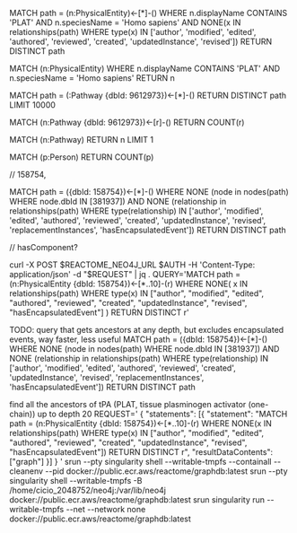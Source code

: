 MATCH path = (n:PhysicalEntity)<-[*]-()
WHERE 
    n.displayName CONTAINS 'PLAT' AND 
    n.speciesName = 'Homo sapiens' AND
    NONE(x IN relationships(path) WHERE type(x) IN ['author', 'modified', 'edited', 'authored', 'reviewed', 'created', 'updatedInstance', 'revised'])
RETURN DISTINCT path


MATCH (n:PhysicalEntity) WHERE n.displayName CONTAINS 'PLAT' AND n.speciesName = 'Homo sapiens' RETURN n


MATCH path = (:Pathway {dbId: 9612973})<-[*]-()
RETURN DISTINCT path LIMIT 10000


MATCH (n:Pathway {dbId: 9612973})<-[r]-() RETURN COUNT(r)


MATCH (n:Pathway) RETURN n LIMIT 1

MATCH (p:Person) RETURN COUNT(p) 

// 158754,


MATCH path = ({dbId: 158754})<-[*]-()
WHERE 
    NONE (node in nodes(path) WHERE node.dbId IN [381937]) AND
    NONE (relationship in relationships(path) WHERE type(relationship) IN ['author', 'modified', 'edited', 'authored', 'reviewed', 'created', 'updatedInstance', 'revised', 'replacementInstances', 'hasEncapsulatedEvent'])
RETURN DISTINCT path

// hasComponent?


curl -X POST $REACTOME_NEO4J_URL $AUTH -H 'Content-Type: application/json' -d "$REQUEST" | jq . 
QUERY='MATCH path = (n:PhysicalEntity {dbId: 158754})<-[*..10]-(r) 
    WHERE NONE(
        x IN relationships(path) 
        WHERE type(x) IN [\"author\", \"modified\", \"edited\", \"authored\", \"reviewed\", \"created\", \"updatedInstance\", \"revised\", \"hasEncapsulatedEvent\"]
    ) 
    RETURN DISTINCT r'

TODO: query that gets ancestors at any depth, but excludes encapsulated events, way faster, less useful
MATCH path = ({dbId: 158754})<-[*]-()
WHERE 
    NONE (node in nodes(path) WHERE node.dbId IN [381937]) AND
    NONE (relationship in relationships(path) WHERE type(relationship) IN ['author', 'modified', 'edited', 'authored', 'reviewed', 'created', 'updatedInstance', 'revised', 'replacementInstances', 'hasEncapsulatedEvent'])
RETURN DISTINCT path

find all the ancestors of tPA (PLAT, tissue plasminogen activator (one-chain)) up to depth 20
REQUEST='
{
    "statements": [{
        "statement": "MATCH path = (n:PhysicalEntity {dbId: 158754})<-[*..10]-(r) WHERE NONE(x IN relationships(path) WHERE type(x) IN [\"author\", \"modified\", \"edited\", \"authored\", \"reviewed\", \"created\", \"updatedInstance\", \"revised\", \"hasEncapsulatedEvent\"]) RETURN DISTINCT r",
        "resultDataContents": ["graph"]
    }]
}
'
srun --pty singularity shell --writable-tmpfs --containall --cleanenv --pid docker://public.ecr.aws/reactome/graphdb:latest
srun --pty singularity shell --writable-tmpfs -B /home/cicio_2048752/neo4j:/var/lib/neo4j docker://public.ecr.aws/reactome/graphdb:latest
srun singularity run --writable-tmpfs --net --network none docker://public.ecr.aws/reactome/graphdb:latest
